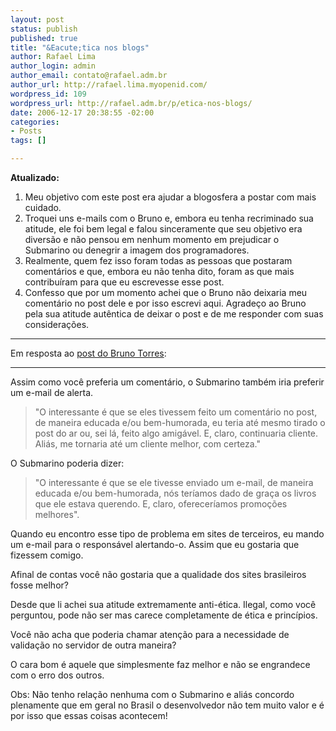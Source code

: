 ```yaml
--- 
layout: post
status: publish
published: true
title: "&Eacute;tica nos blogs"
author: Rafael Lima
author_login: admin
author_email: contato@rafael.adm.br
author_url: http://rafael.lima.myopenid.com/
wordpress_id: 109
wordpress_url: http://rafael.adm.br/p/etica-nos-blogs/
date: 2006-12-17 20:38:55 -02:00
categories: 
- Posts
tags: []

---
```

<strong>Atualizado:</strong>
1. Meu objetivo com este post era ajudar a blogosfera a postar com mais cuidado.
2. Troquei uns e-mails com o Bruno e, embora eu tenha recriminado sua atitude, ele foi bem legal e falou sinceramente que seu objetivo era divers&atilde;o e n&atilde;o pensou em nenhum momento em prejudicar o Submarino ou denegrir a imagem dos programadores.
3. Realmente, quem fez isso foram todas as pessoas que postaram coment&aacute;rios e que, embora eu n&atilde;o tenha dito, foram as que mais contribu&iacute;ram para que eu escrevesse esse post.
4. Confesso que por um momento achei que o Bruno n&atilde;o deixaria meu coment&aacute;rio no post dele e por isso escrevi aqui. Agrade&ccedil;o ao Bruno pela sua atitude aut&ecirc;ntica de deixar o post e de me responder com suas considera&ccedil;&otilde;es.


***

Em resposta ao <a href="http://brunotorres.net/eu-respeitaria-mais-se-fizessem-um-comentario">post do Bruno Torres</a>:

***

Assim como voc&ecirc; preferia um coment&aacute;rio, o Submarino tamb&eacute;m iria preferir um e-mail de alerta.

<blockquote>"O interessante &eacute; que se eles tivessem feito um coment&aacute;rio no post, de maneira educada e/ou bem-humorada, eu teria at&eacute; mesmo tirado o post do ar ou, sei l&aacute;, feito algo amig&aacute;vel. E, claro, continuaria cliente. Ali&aacute;s, me tornaria at&eacute; um cliente melhor, com certeza."</blockquote>


O Submarino poderia dizer:

<blockquote>"O interessante &eacute; que se ele tivesse enviado um e-mail, de maneira educada e/ou bem-humorada, n&oacute;s ter&iacute;amos dado de gra&ccedil;a os livros que ele estava querendo. E, claro, oferecer&iacute;amos promo&ccedil;&otilde;es melhores".</blockquote>

Quando eu encontro esse tipo de problema em sites de terceiros, eu mando um e-mail para o respons&aacute;vel alertando-o. Assim que eu gostaria que fizessem comigo.

Afinal de contas voc&ecirc; n&atilde;o gostaria que a qualidade dos sites brasileiros fosse melhor?

Desde que li achei sua atitude extremamente anti-&eacute;tica. Ilegal, como voc&ecirc; perguntou, pode n&atilde;o ser mas carece completamente de &eacute;tica e princ&iacute;pios.

Voc&ecirc; n&atilde;o acha que poderia chamar aten&ccedil;&atilde;o para a necessidade de valida&ccedil;&atilde;o no servidor de outra maneira?

O cara bom &eacute; aquele que simplesmente faz melhor e n&atilde;o se engrandece com o erro dos outros.

Obs: N&atilde;o tenho rela&ccedil;&atilde;o nenhuma com o Submarino e ali&aacute;s concordo plenamente que em geral no Brasil o desenvolvedor n&atilde;o tem muito valor e &eacute; por isso que essas coisas acontecem!
